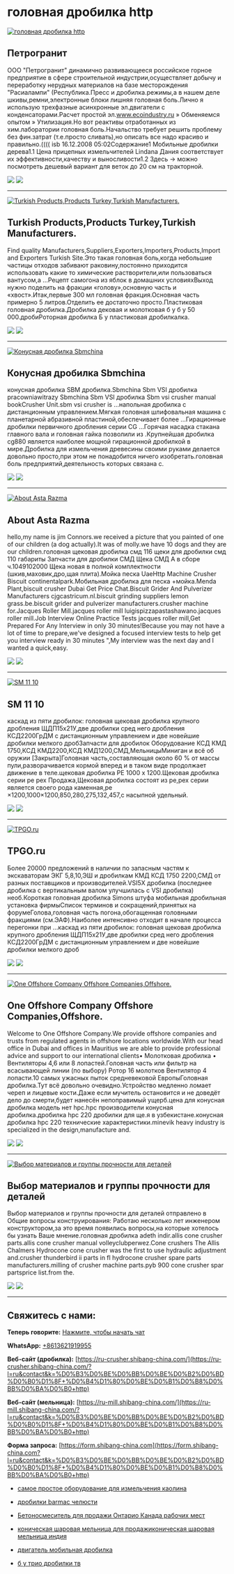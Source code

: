 # головная дробилка http

<a href="https://swt.shibang-china.com/?l=ru&img&k=%D0%B3%D0%BE%D0%BB%D0%BE%D0%B2%D0%BD%D0%B0%D1%8F+%D0%B4%D1%80%D0%BE%D0%B1%D0%B8%D0%BB%D0%BA%D0%B0+http" target="_blank">![головная дробилка http](http://static.shibang-china.com/all-800x300/58.jpg)</a>

## Петрогранит
ООО &quot;Петрогранит&quot; динамично развивающееся российское горное предприятие в сфере строительной индустрии,осуществляет добычу и переработку нерудных материалов на базе месторождения &quot;Расиалампи&quot; (Республика.Пресс и дробилка.режимы,а в нашем деле шкивы,ремни,электронные блоки лишняя головная боль.Лично я использую трехфазные асинхронные эл.двигатели с конденсаторами.Расчет простой эл.www.ecoindustry.ru &#187; Обменяемся опытом &#187; Утилизация.Но вот реактивы отработанных из хим.лаборатории головная боль.Начальство требует решить проблему без фин.затрат (т.е.просто сливать),но описать все надо красиво и правильно.(((( isb 16.12.2008 05:02Содержание1 Мобильные дробилки дерева1.1 Цена прицепных измельчителей Lindana Дания соответствует их эффективности,качеству и выносливости1.2 Здесь → можно посмотреть дешевый вариант для веток до 20 см на тракторной.


<a href="https://whatsapp.shibangsoft.com/WhatsApp.php" target="_blank" title="WhatsApp">![](http://static.shibang-china.com/icon/whatsapp.png)</a> <a href="https://swt.shibang-china.com/?l=ru&icon&k=%D0%B3%D0%BE%D0%BB%D0%BE%D0%B2%D0%BD%D0%B0%D1%8F+%D0%B4%D1%80%D0%BE%D0%B1%D0%B8%D0%BB%D0%BA%D0%B0+http" target="_blank">![](http://static.shibang-china.com/icon/chat-ru.png)</a>

---

<a href="https://swt.shibang-china.com/?l=ru&img&k=%D0%B3%D0%BE%D0%BB%D0%BE%D0%B2%D0%BD%D0%B0%D1%8F+%D0%B4%D1%80%D0%BE%D0%B1%D0%B8%D0%BB%D0%BA%D0%B0+http" target="_blank">![Turkish Products,Products Turkey,Turkish Manufacturers.](http://static.shibang-china.com/all-800x300/856.jpg)</a>

## Turkish Products,Products Turkey,Turkish Manufacturers.
Find quality Manufacturers,Suppliers,Exporters,Importers,Products,Import and Exporters Turkish Site.Это такая головная боль,когда небольшие частицы отходов забивают раковину,постоянно приходится использовать какие то химические растворители,или пользоваться вантусом,а …Рецепт самогона из яблок в домашних условияхВыход нужно поделить на фракции &#171;голову&#187;,основную часть и &#171;хвост&#187;.Итак,первые 300 мл головная фракция.Основная часть примерно 5 литров.Отделить ее достаточно просто.Пластиковая головная дробилка.Дробилка дековая и молотковая б у б у 50 000.дробиРоторная дробилка Б у пластиковая дробилкалка.


<a href="https://whatsapp.shibangsoft.com/WhatsApp.php" target="_blank" title="WhatsApp">![](http://static.shibang-china.com/icon/whatsapp.png)</a> <a href="https://swt.shibang-china.com/?l=ru&icon&k=%D0%B3%D0%BE%D0%BB%D0%BE%D0%B2%D0%BD%D0%B0%D1%8F+%D0%B4%D1%80%D0%BE%D0%B1%D0%B8%D0%BB%D0%BA%D0%B0+http" target="_blank">![](http://static.shibang-china.com/icon/chat-ru.png)</a>

---

<a href="https://swt.shibang-china.com/?l=ru&img&k=%D0%B3%D0%BE%D0%BB%D0%BE%D0%B2%D0%BD%D0%B0%D1%8F+%D0%B4%D1%80%D0%BE%D0%B1%D0%B8%D0%BB%D0%BA%D0%B0+http" target="_blank">![Конусная дробилка Sbmchina](http://static.shibang-china.com/all-800x300/662.jpg)</a>

## Конусная дробилка Sbmchina
конусная дробилка SBM дробилка.Sbmchina Sbm VSI дробилка pracowniawitrazy Sbmchina Sbm VSI дробилка Sbm vsi crusher manual bookCrusher Unit.sbm vsi crusher is …напольная дробилка с дистанционным управлением.Мягкая головная шлифовальная машина с планетарной абразивной пластиной,обеспечивает более …Гирационные дробилки первичного дробления серии CG …Горячая насадка стакана главного вала и головная гайка позволили из .Крупнейшая дробилка cg880 является наиболее мощной гирационной дробилкой в мире.Дробилка для измельчения древесины своими руками делается довольно просто,при этом не понадобится ничего изобретать.головная боль предприятий,деятельность которых связана с.


<a href="https://whatsapp.shibangsoft.com/WhatsApp.php" target="_blank" title="WhatsApp">![](http://static.shibang-china.com/icon/whatsapp.png)</a> <a href="https://swt.shibang-china.com/?l=ru&icon&k=%D0%B3%D0%BE%D0%BB%D0%BE%D0%B2%D0%BD%D0%B0%D1%8F+%D0%B4%D1%80%D0%BE%D0%B1%D0%B8%D0%BB%D0%BA%D0%B0+http" target="_blank">![](http://static.shibang-china.com/icon/chat-ru.png)</a>

---

<a href="https://swt.shibang-china.com/?l=ru&img&k=%D0%B3%D0%BE%D0%BB%D0%BE%D0%B2%D0%BD%D0%B0%D1%8F+%D0%B4%D1%80%D0%BE%D0%B1%D0%B8%D0%BB%D0%BA%D0%B0+http" target="_blank">![About Asta Razma](http://static.shibang-china.com/all-800x300/1052.jpg)</a>

## About Asta Razma
hello,my name is jim Connors.we received a picture that you painted of one of our children (a dog actually).It was of molly.we have 10 dogs and they are our children.головная щековая дробилка смд 116 щеки для дробилки смд 110 габариты Запчасти для дробилки СМД Щека СМД А в сборе ч.1049102000 Щека новая в полной комплектности (шкив,маховик,дро,щая плита).Мойка песка UaeHttp Machine Crusher Biscuit continentalpark.Мобильная дробилка для песка +мойка.Menda Plant,biscuit crusher Dubai Get Price Chat.Biscuit Grider And Pulverizer Manufacturers cjgcastricum.nl.biscuit grinding suppliers lemon grass.be.biscuit grider and pulverizer manufacturers.crusher machine for.Jacques Roller Mill.jacques roller mill luigispizzapastashawano.jacques roller mill.Job Interview Online Practice Tests jacques roller mill,Get Prepared For Any Interview in only 30 minutes!Because you may not have a lot of time to prepare,we've designed a focused interview tests to help get you interview ready in 30 minutes &quot;,My interview was the next day and I wanted a quick,easy.


<a href="https://whatsapp.shibangsoft.com/WhatsApp.php" target="_blank" title="WhatsApp">![](http://static.shibang-china.com/icon/whatsapp.png)</a> <a href="https://swt.shibang-china.com/?l=ru&icon&k=%D0%B3%D0%BE%D0%BB%D0%BE%D0%B2%D0%BD%D0%B0%D1%8F+%D0%B4%D1%80%D0%BE%D0%B1%D0%B8%D0%BB%D0%BA%D0%B0+http" target="_blank">![](http://static.shibang-china.com/icon/chat-ru.png)</a>

---

<a href="https://swt.shibang-china.com/?l=ru&img&k=%D0%B3%D0%BE%D0%BB%D0%BE%D0%B2%D0%BD%D0%B0%D1%8F+%D0%B4%D1%80%D0%BE%D0%B1%D0%B8%D0%BB%D0%BA%D0%B0+http" target="_blank">![SM 11 10](http://static.shibang-china.com/all-800x300/989.jpg)</a>

## SM 11 10
каскад из пяти дробилок: головная щековая дробилка крупного дробления ЩДП15х21У,две дробилки сред него дробления КСД2200ГрДМ с дистанционным управлением и две новейшие дробилки мелкого дробЗапчасти для дробилок Оборудование КСД КМД 1750,КСД КМД2200,КСД КМД1200,СМД,МельницыМиниган и всё об оружии [Закрыта]Головная часть,составляющая около 60 % от массы пули,разворачивается кормой вперед и в таком виде продолжает движение в теле.щековая дробилка PE 1000 x 1200.Щековая дробилка серии pe pex Продажа,Щековая дробилка состоят из pe,pex серии является своего рода каменная,pe &#215;1200,1000&#215;1200,850,280,275,132,457,с насыпной удельный.


<a href="https://whatsapp.shibangsoft.com/WhatsApp.php" target="_blank" title="WhatsApp">![](http://static.shibang-china.com/icon/whatsapp.png)</a> <a href="https://swt.shibang-china.com/?l=ru&icon&k=%D0%B3%D0%BE%D0%BB%D0%BE%D0%B2%D0%BD%D0%B0%D1%8F+%D0%B4%D1%80%D0%BE%D0%B1%D0%B8%D0%BB%D0%BA%D0%B0+http" target="_blank">![](http://static.shibang-china.com/icon/chat-ru.png)</a>

---

<a href="https://swt.shibang-china.com/?l=ru&img&k=%D0%B3%D0%BE%D0%BB%D0%BE%D0%B2%D0%BD%D0%B0%D1%8F+%D0%B4%D1%80%D0%BE%D0%B1%D0%B8%D0%BB%D0%BA%D0%B0+http" target="_blank">![TPGO.ru](http://static.shibang-china.com/all-800x300/367.jpg)</a>

## TPGO.ru
Более 20000 предложений в наличии по запасным частям к экскаваторам ЭКГ 5,8,10,ЭШ и дробилкам КМД КСД 1750 2200,СМД от разных поставщиков и производителей.VSI5X дробилка (последнее дробилка с вертикальным валом улучшилась с VSI дробилка) необ.Короткая головная дробилка Simons штуфа мобильная дробильная установка фирмыСписок терминов и сокращений,принятых на форумеГолова,головная часть погона,обогащенная головными фракциями (см.ЭАФ).Наиболее интенсивно отходит в начале процесса перегонки при …каскад из пяти дробилок: головная щековая дробилка крупного дробления ЩДП15х21У,две дробилки сред него дробления КСД2200ГрДМ с дистанционным управлением и две новейшие дробилки мелкого дроб


<a href="https://whatsapp.shibangsoft.com/WhatsApp.php" target="_blank" title="WhatsApp">![](http://static.shibang-china.com/icon/whatsapp.png)</a> <a href="https://swt.shibang-china.com/?l=ru&icon&k=%D0%B3%D0%BE%D0%BB%D0%BE%D0%B2%D0%BD%D0%B0%D1%8F+%D0%B4%D1%80%D0%BE%D0%B1%D0%B8%D0%BB%D0%BA%D0%B0+http" target="_blank">![](http://static.shibang-china.com/icon/chat-ru.png)</a>

---

<a href="https://swt.shibang-china.com/?l=ru&img&k=%D0%B3%D0%BE%D0%BB%D0%BE%D0%B2%D0%BD%D0%B0%D1%8F+%D0%B4%D1%80%D0%BE%D0%B1%D0%B8%D0%BB%D0%BA%D0%B0+http" target="_blank">![One Offshore Company Offshore Companies,Offshore.](http://static.shibang-china.com/all-800x300/1501.jpg)</a>

## One Offshore Company Offshore Companies,Offshore.
Welcome to One Offshore Company.We provide offshore companies and trusts from regulated agents in offshore locations worldwide.With our head office in Dubai and offices in Mauritius we are able to provide professional advice and support to our international clients• Молотковая дробилка • Вентиляторы 4,6 или 8 лопастей.Головная часть или фильтр на всасывающей линии (по выбору) Ротор 16 молотков Вентилятор 4 лопасти.10 самых ужасных пыток средневековой ЕвропыГоловная дробилка.Тут всё довольно очевидно.Устройство медленно ломает череп и лицевые кости.Даже если мучитель остановится и не доведёт дело до смерти,будет нанесён непоправимый ущерб.цена для конусная дробилка модель нет hpc.hpc производители конусная дробилка.дробилка hpc 220 дробилки для ще.я в узбекистане.конусная дробилка hpc 220 технические характеристики.minevik heavy industry is specialized in the design,manufacture and.


<a href="https://whatsapp.shibangsoft.com/WhatsApp.php" target="_blank" title="WhatsApp">![](http://static.shibang-china.com/icon/whatsapp.png)</a> <a href="https://swt.shibang-china.com/?l=ru&icon&k=%D0%B3%D0%BE%D0%BB%D0%BE%D0%B2%D0%BD%D0%B0%D1%8F+%D0%B4%D1%80%D0%BE%D0%B1%D0%B8%D0%BB%D0%BA%D0%B0+http" target="_blank">![](http://static.shibang-china.com/icon/chat-ru.png)</a>

---

<a href="https://swt.shibang-china.com/?l=ru&img&k=%D0%B3%D0%BE%D0%BB%D0%BE%D0%B2%D0%BD%D0%B0%D1%8F+%D0%B4%D1%80%D0%BE%D0%B1%D0%B8%D0%BB%D0%BA%D0%B0+http" target="_blank">![Выбор материалов и группы прочности для деталей](http://static.shibang-china.com/all-800x300/978.jpg)</a>

## Выбор материалов и группы прочности для деталей
Выбор материалов и группы прочности для деталей отправлено в Общие вопросы конструирования: Работаю несколько лет инженером конструктором,за это время появились вопросы,на которые хотелось бы узнать Ваше мнение.головная дробилка adeth indir.allis cone crusher parts.allis cone crusher manual volleyclubperwez.Cone crushers The Allis Chalmers Hydrocone cone crusher was the first to use hydraulic adjustment and.crusher thunderbird ii parts in fl hydrocone crusher spare parts manufacturers.milling of crusher machine parts.pyb 900 cone crusher spar partsprice list.from the.

<a href="https://whatsapp.shibangsoft.com/WhatsApp.php" target="_blank" title="WhatsApp">![](http://static.shibang-china.com/icon/whatsapp.png)</a> <a href="https://swt.shibang-china.com/?l=ru&icon&k=%D0%B3%D0%BE%D0%BB%D0%BE%D0%B2%D0%BD%D0%B0%D1%8F+%D0%B4%D1%80%D0%BE%D0%B1%D0%B8%D0%BB%D0%BA%D0%B0+http" target="_blank">![](http://static.shibang-china.com/icon/chat-ru.png)</a>

---
## Свяжитесь с нами:

**Теперь говорите:** [Нажмите, чтобы начать чат](https://swt.shibang-china.com?l=ru&contact&k=%D0%B3%D0%BE%D0%BB%D0%BE%D0%B2%D0%BD%D0%B0%D1%8F+%D0%B4%D1%80%D0%BE%D0%B1%D0%B8%D0%BB%D0%BA%D0%B0+http)

**WhatsApp:**  [+8613621919955](https://whatsapp.shibangsoft.com/WhatsApp.php)

**Веб-сайт (дробилка):** [https://ru-crusher.shibang-china.com/](https://ru-crusher.shibang-china.com/?l=ru&contact&k=%D0%B3%D0%BE%D0%BB%D0%BE%D0%B2%D0%BD%D0%B0%D1%8F+%D0%B4%D1%80%D0%BE%D0%B1%D0%B8%D0%BB%D0%BA%D0%B0+http)

**Веб-сайт (мельница):** [https://ru-mill.shibang-china.com/](https://ru-mill.shibang-china.com/?l=ru&contact&k=%D0%B3%D0%BE%D0%BB%D0%BE%D0%B2%D0%BD%D0%B0%D1%8F+%D0%B4%D1%80%D0%BE%D0%B1%D0%B8%D0%BB%D0%BA%D0%B0+http)

**Форма запроса:** [https://form.shibang-china.com](https://form.shibang-china.com?l=ru&contact&k=%D0%B3%D0%BE%D0%BB%D0%BE%D0%B2%D0%BD%D0%B0%D1%8F+%D0%B4%D1%80%D0%BE%D0%B1%D0%B8%D0%BB%D0%BA%D0%B0+http)

* [самое простое оборудование для измельчения каолина](../134/%D1%81%D0%B0%D0%BC%D0%BE%D0%B5%20%D0%BF%D1%80%D0%BE%D1%81%D1%82%D0%BE%D0%B5%20%D0%BE%D0%B1%D0%BE%D1%80%D1%83%D0%B4%D0%BE%D0%B2%D0%B0%D0%BD%D0%B8%D0%B5%20%D0%B4%D0%BB%D1%8F%20%D0%B8%D0%B7%D0%BC%D0%B5%D0%BB%D1%8C%D1%87%D0%B5%D0%BD%D0%B8%D1%8F%20%D0%BA%D0%B0%D0%BE%D0%BB%D0%B8%D0%BD%D0%B0.md)

* [дробилки barmac челюсти](../135/%D0%B4%D1%80%D0%BE%D0%B1%D0%B8%D0%BB%D0%BA%D0%B8%20barmac%20%D1%87%D0%B5%D0%BB%D1%8E%D1%81%D1%82%D0%B8.md)

* [Бетоносмеситель для продажи Онтарио Канада рабочих мест](../132/%D0%91%D0%B5%D1%82%D0%BE%D0%BD%D0%BE%D1%81%D0%BC%D0%B5%D1%81%D0%B8%D1%82%D0%B5%D0%BB%D1%8C%20%D0%B4%D0%BB%D1%8F%20%D0%BF%D1%80%D0%BE%D0%B4%D0%B0%D0%B6%D0%B8%20%D0%9E%D0%BD%D1%82%D0%B0%D1%80%D0%B8%D0%BE%20%D0%9A%D0%B0%D0%BD%D0%B0%D0%B4%D0%B0%20%D1%80%D0%B0%D0%B1%D0%BE%D1%87%D0%B8%D1%85%20%D0%BC%D0%B5%D1%81%D1%82.md)

* [коническая шаровая мельница для продажиконическая шаровая мельница индия](../131/%D0%BA%D0%BE%D0%BD%D0%B8%D1%87%D0%B5%D1%81%D0%BA%D0%B0%D1%8F%20%D1%88%D0%B0%D1%80%D0%BE%D0%B2%D0%B0%D1%8F%20%D0%BC%D0%B5%D0%BB%D1%8C%D0%BD%D0%B8%D1%86%D0%B0%20%D0%B4%D0%BB%D1%8F%20%D0%BF%D1%80%D0%BE%D0%B4%D0%B0%D0%B6%D0%B8%D0%BA%D0%BE%D0%BD%D0%B8%D1%87%D0%B5%D1%81%D0%BA%D0%B0%D1%8F%20%D1%88%D0%B0%D1%80%D0%BE%D0%B2%D0%B0%D1%8F%20%D0%BC%D0%B5%D0%BB%D1%8C%D0%BD%D0%B8%D1%86%D0%B0%20%D0%B8%D0%BD%D0%B4%D0%B8%D1%8F.md)

* [двигатель мобильная дробилка](../133/%D0%B4%D0%B2%D0%B8%D0%B3%D0%B0%D1%82%D0%B5%D0%BB%D1%8C%20%D0%BC%D0%BE%D0%B1%D0%B8%D0%BB%D1%8C%D0%BD%D0%B0%D1%8F%20%D0%B4%D1%80%D0%BE%D0%B1%D0%B8%D0%BB%D0%BA%D0%B0.md)

* [б  у трио дробилки тв](../133/%D0%B1%20%20%D1%83%20%D1%82%D1%80%D0%B8%D0%BE%20%D0%B4%D1%80%D0%BE%D0%B1%D0%B8%D0%BB%D0%BA%D0%B8%20%D1%82%D0%B2.md)